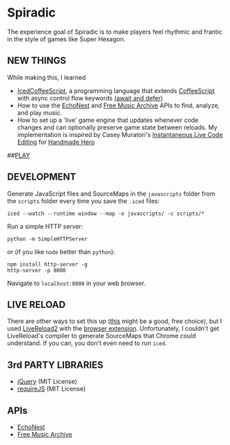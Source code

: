 # Spiradic

The experience goal of Spiradic is to make players feel rhythmic and frantic in the style of games like Super Hexagon.

## NEW THINGS
While making this, I learned

- [IcedCoffeeScript](http://maxtaco.github.io/coffee-script/), a programming language that extends [CoffeeScript](http://coffeescript.org/) with async control flow keywords [(await and defer)](http://maxtaco.github.io/coffee-script/#iced_control)
- How to use the [EchoNest](http://the.echonest.com) and [Free Music Archive](http://freemusicarchive.org/api) APIs to find, analyze, and play music.
- How to set up a 'live' game engine that updates whenever code changes and can optionally preserve game state between reloads. My implementation is inspired by Casey Muratori's [Instantaneous Live Code Editing](https://www.youtube.com/watch?v=oijEnriqqcs) for [Handmade Hero](http://handmadehero.org/)

##[PLAY](http://jceipek.com/Spiradic/)


## DEVELOPMENT
Generate JavaScript files and SourceMaps in the `javascripts` folder from the `scripts` folder every time you save the `.iced` files:

```
iced --watch --runtime window --map -o javascripts/ -c scripts/*
```

Run a simple HTTP server:

```
python -m SimpleHTTPServer
```

or (if you like `node` better than `python`):

```
npm install http-server -g
http-server -p 8000
```

Navigate to `localhost:8000` in your web browser.

## LIVE RELOAD

There are other ways to set this up ([this](https://github.com/guard/guard-livereload) might be a good, free choice), but I used [LiveReload2](http://livereload.com/) with the [browser extension](http://feedback.livereload.com/knowledgebase/articles/86242-how-do-i-install-and-use-the-browser-extensions-). Unfortunately, I couldn't get LiveReload's compiler to generate SourceMaps that Chrome could understand. If you can, you don't even need to run `iced`.


## 3rd PARTY LIBRARIES
- [jQuery](http://jquery.com/) (MIT License)
- [requireJS](http://jquery.com/) (MIT License)

## APIs
- [EchoNest](http://developer.echonest.com/docs/v4)
- [Free Music Archive](http://freemusicarchive.org/api)